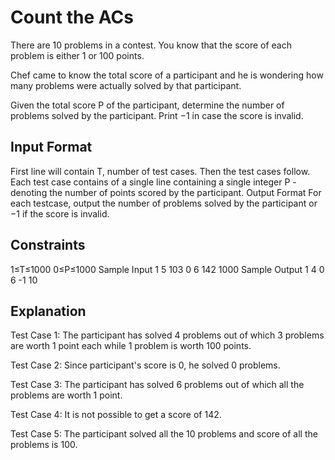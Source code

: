 # Count the ACs
There are 10 problems in a contest. You know that the score of each problem is either 1 or 100 points.

Chef came to know the total score of a participant and he is wondering how many problems were actually solved by that participant.

Given the total score P of the participant, determine the number of problems solved by the participant. Print −1 in case the score is invalid.

## Input Format
First line will contain T, number of test cases. Then the test cases follow.
Each test case contains of a single line containing a single integer P - denoting the number of points scored by the participant.
Output Format
For each testcase, output the number of problems solved by the participant or −1 if the score is invalid.

## Constraints
1≤T≤1000
0≤P≤1000
Sample Input 1 
5
103
0
6
142
1000
Sample Output 1 
4
0
6
-1
10
## Explanation
Test Case 1: The participant has solved 4 problems out of which 3 problems are worth 1 point each while 1 problem is worth 100 points.

Test Case 2: Since participant's score is 0, he solved 0 problems.

Test Case 3: The participant has solved 6 problems out of which all the problems are worth 1 point.

Test Case 4: It is not possible to get a score of 142.

Test Case 5: The participant solved all the 10 problems and score of all the problems is 100.
